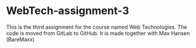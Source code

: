 # WebTech-assignment-3
This is the third assignment for the course named Web Technologies. The code is moved from GitLab to GitHub. It is made together with Max Hansen (BareMaxx)
